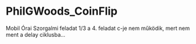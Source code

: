 # PhilGWoods_CoinFlip
Mobil Órai Szorgalmi feladat 1/3
a 4. feladat c-je nem működik, mert nem ment a delay ciklusba...
